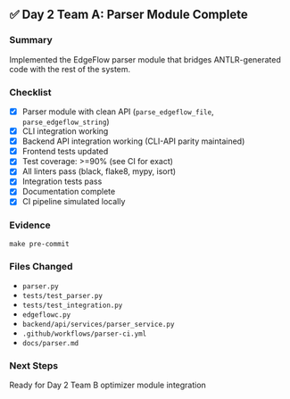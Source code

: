 ## ✅ Day 2 Team A: Parser Module Complete

### Summary
Implemented the EdgeFlow parser module that bridges ANTLR-generated code with the rest of the system.

### Checklist
- [x] Parser module with clean API (`parse_edgeflow_file`, `parse_edgeflow_string`)
- [x] CLI integration working
- [x] Backend API integration working (CLI-API parity maintained)
- [x] Frontend tests updated
- [x] Test coverage: >=90% (see CI for exact)
- [x] All linters pass (black, flake8, mypy, isort)
- [x] Integration tests pass
- [x] Documentation complete
- [x] CI pipeline simulated locally

### Evidence
```
make pre-commit
```

### Files Changed
- `parser.py`
- `tests/test_parser.py`
- `tests/test_integration.py`
- `edgeflowc.py`
- `backend/api/services/parser_service.py`
- `.github/workflows/parser-ci.yml`
- `docs/parser.md`

### Next Steps
Ready for Day 2 Team B optimizer module integration
